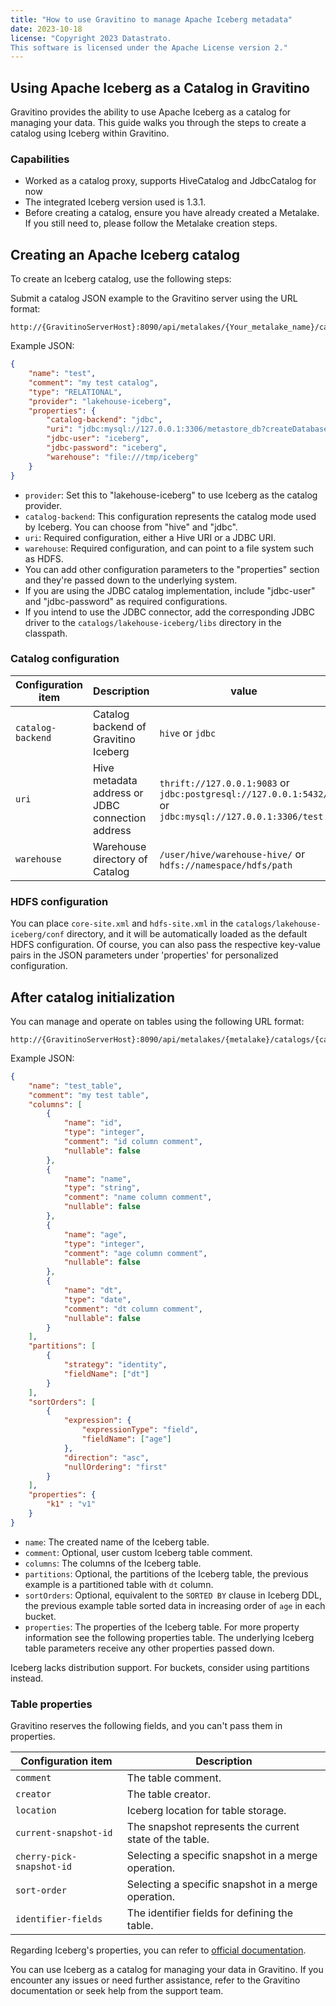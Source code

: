```yaml
---
title: "How to use Gravitino to manage Apache Iceberg metadata"
date: 2023-10-18
license: "Copyright 2023 Datastrato.
This software is licensed under the Apache License version 2."
---
```


## Using Apache Iceberg as a Catalog in Gravitino

Gravitino provides the ability to use Apache Iceberg as a catalog for managing your data. This guide walks you through the steps to create a catalog using Iceberg within Gravitino.

### Capabilities

* Worked as a catalog proxy, supports HiveCatalog and JdbcCatalog for now
* The integrated Iceberg version used is 1.3.1.
* Before creating a catalog, ensure you have already created a Metalake. If you still need to, please follow the Metalake creation steps.

## Creating an Apache Iceberg catalog

To create an Iceberg catalog, use the following steps:

Submit a catalog JSON example to the Gravitino server using the URL format:

```shell
http://{GravitinoServerHost}:8090/api/metalakes/{Your_metalake_name}/catalogs
```

   Example JSON:

   ```json
   {
       "name": "test",
       "comment": "my test catalog",
       "type": "RELATIONAL",
       "provider": "lakehouse-iceberg",
       "properties": {
           "catalog-backend": "jdbc",
           "uri": "jdbc:mysql://127.0.0.1:3306/metastore_db?createDatabaseIfNotExist=true",
           "jdbc-user": "iceberg",
           "jdbc-password": "iceberg",
           "warehouse": "file:///tmp/iceberg"
       }
   }
   ```

* `provider`: Set this to "lakehouse-iceberg" to use Iceberg as the catalog provider.
* `catalog-backend`: This configuration represents the catalog mode used by Iceberg. You can choose from "hive" and "jdbc".
* `uri`: Required configuration, either a Hive URI or a JDBC URI.
* `warehouse`: Required configuration, and can point to a file system such as HDFS.
* You can add other configuration parameters to the "properties" section and they're passed down to the underlying system.
* If you are using the JDBC catalog implementation, include "jdbc-user" and "jdbc-password" as required configurations.
* If you intend to use the JDBC connector, add the corresponding JDBC driver to the `catalogs/lakehouse-iceberg/libs` directory in the classpath.

### Catalog configuration

| Configuration item | Description                                      | value                                                                                                  |
|--------------------|--------------------------------------------------|--------------------------------------------------------------------------------------------------------|
| `catalog-backend`  | Catalog backend of Gravitino Iceberg             | `hive` or `jdbc`                                                                                       |
| `uri`              | Hive metadata address or JDBC connection address | `thrift://127.0.0.1:9083` or `jdbc:postgresql://127.0.0.1:5432/` or `jdbc:mysql://127.0.0.1:3306/test` |
| `warehouse`        | Warehouse directory of Catalog                   | `/user/hive/warehouse-hive/`  or `hdfs://namespace/hdfs/path`                                          |

### HDFS configuration

You can place `core-site.xml` and `hdfs-site.xml` in the `catalogs/lakehouse-iceberg/conf` directory, and it will be automatically loaded as the default HDFS configuration. Of course, you can also pass the respective key-value pairs in the JSON parameters under 'properties' for personalized configuration.

## After catalog initialization

You can manage and operate on tables using the following URL format:

   ```shell
   http://{GravitinoServerHost}:8090/api/metalakes/{metalake}/catalogs/{catalog}/schemas/{schema}/tables
   ```

Example JSON:

```json
{
    "name": "test_table",
    "comment": "my test table",
    "columns": [
        {
            "name": "id",
            "type": "integer",
            "comment": "id column comment",
            "nullable": false
        },
        {
            "name": "name",
            "type": "string",
            "comment": "name column comment",
            "nullable": false
        },
        {
            "name": "age",
            "type": "integer",
            "comment": "age column comment",
            "nullable": false
        },
        {
            "name": "dt",
            "type": "date",
            "comment": "dt column comment",
            "nullable": false
        }
    ],
    "partitions": [
        {
            "strategy": "identity",
            "fieldName": ["dt"]
        }
    ],
    "sortOrders": [
        {
            "expression": {
                "expressionType": "field",
                "fieldName": ["age"]
            },
            "direction": "asc",
            "nullOrdering": "first"
        }
    ],
    "properties": {
        "k1" : "v1"
    }
}
```

* `name`: The created name of the Iceberg table.
* `comment`: Optional, user custom Iceberg table comment.
* `columns`: The columns of the Iceberg table.
* `partitions`: Optional, the partitions of the Iceberg table, the previous example is a partitioned table with `dt` column.
* `sortOrders`: Optional, equivalent to the `SORTED BY` clause in Iceberg DDL, the previous example table sorted data in increasing order of `age` in each bucket.
* `properties`: The properties of the Iceberg table. For more property information see the following properties table. The underlying Iceberg table parameters receive any other properties passed down.

Iceberg lacks distribution support. For buckets, consider using partitions instead.

### Table properties

Gravitino reserves the following fields, and you can't pass them in properties.

| Configuration item        | Description                                               |
|---------------------------|-----------------------------------------------------------|
| `comment`                 | The table comment.                                        |
| `creator`                 | The table creator.                                        |
| `location`                | Iceberg location for table storage.                       |
| `current-snapshot-id`     | The snapshot represents the current state of the table. |
| `cherry-pick-snapshot-id` | Selecting a specific snapshot in a merge operation.      |
| `sort-order`              | Selecting a specific snapshot in a merge operation.      |
| `identifier-fields`       | The identifier fields for defining the table.           |

Regarding Iceberg's properties, you can refer to [official documentation](https://iceberg.apache.org/docs/1.3.1/configuration/).

You can use Iceberg as a catalog for managing your data in Gravitino. If you encounter any issues or need further assistance, refer to the Gravitino documentation or seek help from the support team.
